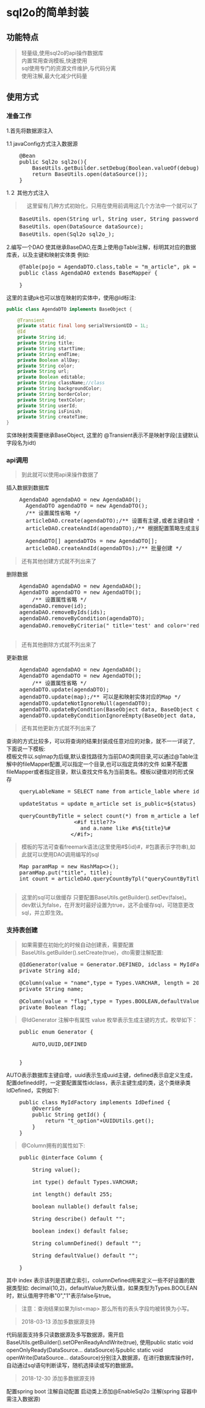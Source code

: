 # sql2o的简单封装

## 功能特点

> 轻量级,使用sql2o的api操作数据库       
> 内置常用查询模板,快速使用          
> sql使用专门的资源文件维护,与代码分离        
> 使用注解,最大化减少代码量
        
## 使用方式

### 准备工作

1.首先将数据源注入

1.1 javaConfig方式注入数据源

<pre>
    @Bean
    public Sql2o sql2o(){
        BaseUtils.getBuilder.setDebug(Boolean.valueOf(debug));
        return BaseUtils.open(dataSource());
    }
</pre>

1.２ 其他方式注入　　　　　　　　　
>　这里留有几种方式初始化，只用在使用前调用这几个方法中一个就可以了
<pre>
    BaseUtils．open(String url, String user, String password);
    BaseUtils．open(DataSource dataSource);
    BaseUtils．open(Sql2o sql2o_);
</pre>

2.编写一个DAO 使其继承BaseDAO,在类上使用@Table注解，标明其对应的数据库表，以及主键和映射实体类
例如:     
<pre>
    @Table(pojo = AgendaDTO.class,table = "m_article", pk = "a_id")
    public class AgendaDAO extends BaseMapper {
    
    }
</pre>
这里的主键pk也可以放在映射的实体中，使用@Id标注:
```java
public class AgendaDTO implements BaseObject {

    @Transient
    private static final long serialVersionUID = 1L;
    @Id
    private String id;
    private String title;
    private String startTime;
    private String endTime;
    private Boolean allDay;
    private String color;
    private String url;
    private Boolean editable;
    private String className;//class
    private String backgroundColor;
    private String borderColor;
    private String textColor;
    private String userId;
    private String isFinish;
    private String createTime;
}
```

实体映射类需要继承BaseObject, 这里的 @Transient表示不是映射字段(主键默认字段名为idt)

### api调用

> 到此就可以使用api来操作数据了

插入数据到数据库
<pre>
    AgendaDAO agendaDAO = new AgendaDAO();
      AgendaDTO agendaDTO = new AgendaDTO();
      /** 设置属性省略 */
      articleDAO.create(agendaDTO);/** 设置有主键,或者主键自增 */
      articleDAO.createAndId(agendaDTO);/** 根据配置策略生成主键,目前默认为uuid */
      
      AgendaDTO[] agendaDTOs = new AgendaDTO[];
      articleDAO.createAndId(agendaDTOs);/** 批量创建 */
</pre>
> 还有其他创建方式就不列出来了       


删除数据
<pre>
    AgendaDAO agendaDAO = new AgendaDAO();
    AgendaDTO agendaDTO = new AgendaDTO();
        /** 设置属性省略 */
    agendaDAO.remove(id);
    agendaDAO.removeByIds(ids);
    agendaDAO.removeByCondition(agendaDTO);
    agendaDAO.removeByCriteria(" title='test' and color='red'");/**自定义条件*/

</pre>
> 还有其他删除方式就不列出来了

更新数据
<pre>
    AgendaDAO agendaDAO = new AgendaDAO();
    AgendaDTO agendaDTO = new AgendaDTO();
        /** 设置属性省略 */
    agendaDTO.update(agendaDTO);
    agendaDTO.update(map);/** 可以是和映射实体对应的Map */
    agendaDTO.updateNotIgnoreNull(agendaDTO);
    agendaDTO.updateByCondtion(BaseObject data, BaseObject condition);
    agendaDTO.updateByConditionIgnoreEmpty(BaseObject data, BaseObject condition);
</pre>
> 还有其他更新方式就不列出来了


查询的方式比较多，可以将查询的结果封装成任意对应的对象，就不一一详说了,下面说一下模板:   
模板文件以.sqlmap为后缀,默认查找路径为当前DAO类同目录,可以通过@Table注解中的fileMapper配置,可以指定一个目录,也可以指定具体的文件
如果不配置fileMapper或者指定目录，默认查找文件名为当前类名。模板以键值对的形式保存

<pre>
    queryLableName = SELECT name from article_lable where id in(${lableIds});
    
    updateStatus = update m_article set is_public=${status} where a_id=#${id}#;
       
    queryCountByTitle = select count(*) from m_article a left join article_type t on a.type_id=t.id where 1=1
                     &lt;#if title??&gt;
                       and a.name like #%${title}%#
                    &lt;/#if&gt;;
</pre>
> 模板的写法可查看freemark语法(这里使用#${id}#，#包裹表示字符串),如此就可以使用DAO调用编写的sql

<pre>
    Map<String, Object> paramMap = new HashMap<>(); 
    paramMap.put("title", title); 
    int count = articleDAO.queryCountByTpl("queryCountByTitle", paramMap);

</pre>

> 这里的sql可以做缓存 只要配置BaseUtils.getBuilder().setDev(false)。dev默认为false，在开发时最好设置为true，这不会缓存sql，可随意更改sql，并立即生效。

### 支持表创建

> 如果需要在初始化的时候自动创建表，需要配置BaseUtils.getBuilder().setCreate(true)，dto需要注解配置:
<pre>
    @IdGenerator(value = Generator.DEFINED, idclass = MyIdFactory.class)
    private String aId;

    @Column(value = "name",type = Types.VARCHAR, length = 20,nullable = false)
    private String name;

    @Column(value = "flag",type = Types.BOOLEAN,defaultValue = "0")
    private Boolean flag;
</pre>

>  @IdGenerator 注解中有属性 value 枚举表示生成主键的方式，枚举如下：
<pre>
    public enum Generator {
    
        AUTO,UUID,DEFINED
    
    
    }
</pre>
AUTO表示数据库主键自增，uuid表示生成uuid主键，defined表示自定义生成，配置definedd时，一定要配置属性idclass，表示主键生成的类，这个类继承类IdDefined，实例如下:
<pre>
    public class MyIdFactory implements IdDefined {
        @Override
        public String getId() {
            return "t_option"+UUIDUtils.get();
        }
    }
</pre>
>  @Column拥有的属性如下:
<pre>
    public @interface Column {
    
        String value();
    
        int type() default Types.VARCHAR;
    
        int length() default 255;
    
        boolean nullable() default false;
    
        String describe() default "";
    
        boolean index() default false;
    
        String columnDefined() default "";
    
        String defaultValue() default "";
    
    }
</pre> 

其中 index 表示该列是否建立索引，columnDefined用来定义一些不好设置的数据类型如:
decimal(10,2)，defaultValue为默认值，如果类型为Types.BOOLEAN时，默认值用字符串"0","1"表示false与true。

> 注意：查询结果如果为list&lt;map&gt; 那么所有的表头字段均被转换为小写。
                     
> 2018-03-13 添加多数据源支持

代码层面支持多只读数据源及多写数据源，需开启BaseUtils.getBuilder().setOPenReadyAndWrite(true),
使用public static void openOnlyReady(DataSource... dataSource)与public static void openWrite(DataSource... dataSource)分别注入数据源，在进行数据库操作时，自动通过sql语句判断读写，随机选择读或写的数据源。          

> 2018-12-30 添加多数据源支持  

配置spring boot 注解自动配置 启动类上添加@EnableSql2o 注解(spring 容器中需注入数据源)         